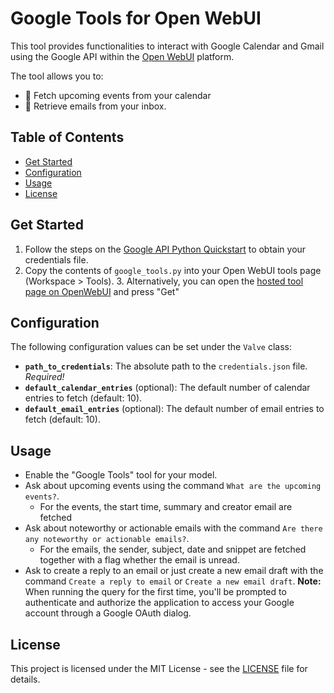 # Google Tools for Open WebUI

This tool provides functionalities to interact with Google Calendar and Gmail using the Google API within the [Open WebUI](https://github.com/open-webui/open-webui) platform.

The tool allows you to:
 - 📅 Fetch upcoming events from your calendar
 - 📧 Retrieve emails from your inbox.

## Table of Contents
- [Get Started](#get-started)
- [Configuration](#configuration)
- [Usage](#usage)
- [License](#license)

## Get Started

1. Follow the steps on the [Google API Python Quickstart](https://developers.google.com/gmail/api/quickstart/python) to obtain your credentials file.
2. Copy the contents of `google_tools.py` into your Open WebUI tools page (Workspace > Tools).
   3. Alternatively, you can open the [hosted tool page on OpenWebUI](https://openwebui.com/t/shmarkus/google_tools/) and press "Get"

## Configuration

The following configuration values can be set under the `Valve` class:

- **`path_to_credentials`**: The absolute path to the `credentials.json` file. *Required!*
- **`default_calendar_entries`** (optional): The default number of calendar entries to fetch (default: 10).
- **`default_email_entries`** (optional): The default number of email entries to fetch (default: 10).

## Usage

- Enable the "Google Tools" tool for your model.
- Ask about upcoming events using the command `What are the upcoming events?`.
  - For the events, the start time, summary and creator email are fetched
- Ask about noteworthy or actionable emails with the command `Are there any noteworthy or actionable emails?`.
  - For the emails, the sender, subject, date and snippet are fetched together with a flag whether the email is unread. 
- Ask to create a reply to an email or just create a new email draft with the command `Create a reply to email` or `Create a new email draft`.
**Note:** When running the query for the first time, you'll be prompted to authenticate and authorize the application to access your Google account through a Google OAuth dialog.

## License

This project is licensed under the MIT License - see the [LICENSE](LICENSE) file for details.